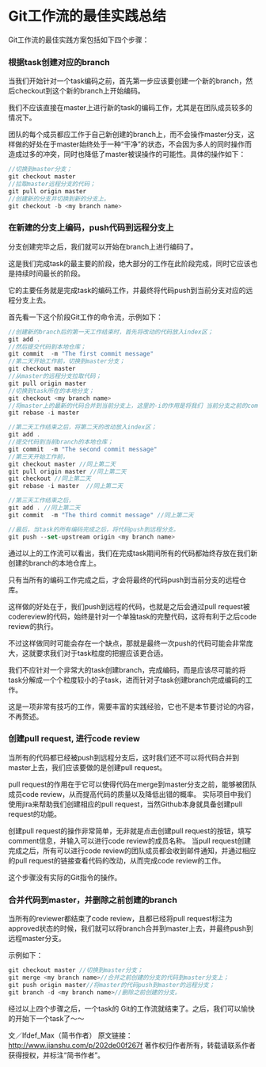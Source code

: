 Git工作流的最佳实践总结
===
Git工作流的最佳实践方案包括如下四个步骤：

###  根据task创建对应的branch 

当我们开始针对一个task编码之前，首先第一步应该要创建一个新的branch，然后checkout到这个新的branch上开始编码。

我们不应该直接在master上进行新的task的编码工作，尤其是在团队成员较多的情况下。

团队的每个成员都应工作于自己新创建的branch上，而不会操作master分支，这样做的好处在于master始终处于一种“干净”的状态，不会因为多人的同时操作而造成过多的冲突，同时也降低了master被误操作的可能性。具体的操作如下：

````js
//切换到master分支；
git checkout master 
//拉取master远程分支的代码；
git pull origin master 
//创建新的分支并切换到新的分支上。
git checkout -b <my branch name> 
````
### 在新建的分支上编码，push代码到远程分支上

分支创建完毕之后，我们就可以开始在branch上进行编码了。

这是我们完成task的最主要的阶段，绝大部分的工作在此阶段完成，同时它应该也是持续时间最长的阶段。

它的主要任务就是完成task的编码工作，并最终将代码push到当前分支对应的远程分支上去。


首先看一下这个阶段Git工作的命令流，示例如下：
````js
//创建新的branch后的第一天工作结束时，首先将改动的代码放入index区；
git add . 
//然后提交代码到本地仓库；
git commit  -m "The first commit message"
//第二天开始工作前，切换到master分支；
git checkout master 
//从master的远程分支拉取代码；
git pull origin master 
//切换到task所在的本地分支；
git checkout <my branch name> 
//将master上的最新的代码合并到当前分支上，这里的-i的作用是将我们 当前分支之前的commit压缩成为一个commit，这样做的好处在于当我们之后创建pull request并进行相应的code review的时候，代码的改动会集中在一个commit，使得code review更直观方便；
git rebase -i master  

//第二天工作结束之后，将第二天的改动放入index区；
git add . 
//提交代码到当前branch的本地仓库；
git commit  -m "The second commit message"
//第三天开始工作前，
git checkout master //同上第二天
git pull origin master //同上第二天
git checkout //同上第二天
git rebase -i master  //同上第二天

//第三天工作结束之后，
git add . //同上第二天
git commit  -m "The third commit message" //同上第二天

//最后，当task的所有编码完成之后，将代码push到远程分支。
git push --set-upstream origin <my branch name>
````
通过以上的工作流可以看出，我们在完成task期间所有的代码都始终存放在我们新创建的branch的本地仓库上。

只有当所有的编码工作完成之后，才会将最终的代码push到当前分支的远程仓库。

这样做的好处在于，我们push到远程的代码，也就是之后会通过pull request被codereview的代码，始终是针对一个单独task的完整代码，这将有利于之后code review的执行。

不过这样做同时可能会存在一个缺点，那就是最终一次push的代码可能会非常庞大，这就要求我们对于task粒度的把握应该更合适。

我们不应针对一个非常大的task创建branch，完成编码，而是应该尽可能的将task分解成一个个粒度较小的子task，进而针对子task创建branch完成编码的工作。

这是一项非常有技巧的工作，需要丰富的实践经验，它也不是本节要讨论的内容，不再赘述。


### 创建pull request, 进行code review
当所有的代码都已经被push到远程分支后，这时我们还不可以将代码合并到master上去，我们应该要做的是创建pull request。

pull request的作用在于它可以使得代码在merge到master分支之前，能够被团队成员code review，从而提高代码的质量以及降低出错的概率。
实际项目中我们使用jira来帮助我们创建相应的pull request，当然Github本身就具备创建pull request的功能。

创建pull request的操作非常简单，无非就是点击创建pull request的按钮，填写comment信息，并输入可以进行code review的成员名称。
当pull request创建完成之后，所有可以进行code review的团队成员都会收到邮件通知，并通过相应的pull request的链接查看代码的改动，从而完成code review的工作。

这个步骤没有实际的Git指令的操作。

### 合并代码到master，并删除之前创建的branch

当所有的reviewer都结束了code review，且都已经将pull request标注为approved状态的时候，我们就可以将branch合并到master上去，并最终push到远程master分支。

示例如下：
````js
git checkout master //切换到master分支；
git merge <my branch name>//合并之前创建的分支的代码到master分支上；
git push origin master//将master的代码push到master的远程分支；
git branch -d <my branch name>//删除之前创建的分支。
````
经过以上四个步骤之后，一个task的 Git的工作流就结束了。之后，我们可以愉快的开始下一个task了～～

文／Ifdef_Max（简书作者）
原文链接：http://www.jianshu.com/p/202de00f267f
著作权归作者所有，转载请联系作者获得授权，并标注“简书作者”。